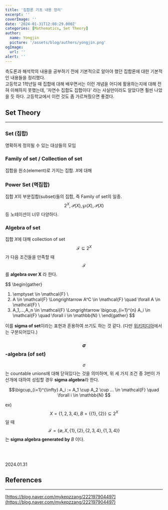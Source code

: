 ```yaml
---
title: '집합론 기초 내용 정리'
excerpt: ''
coverImage: ''
date: '2024-01-31T12:08:29.000Z'
categories: [Mathematics, Set Theory]
author:
  name: Yongjin
  picture: '/assets/blog/authors/yongjin.png'
ogImage:
  url: ''
alert: ''
---
```


측도론과 해석학의 내용을 공부하기 전에 기본적으로 알아야 했던 집합론에 대한 기본적인 내용들을 정리했다.  
고등학교 1학년일 때 집합에 대해 배우면서는 이런 개념을 어디에 활용하는지에 대해 전혀 이해하지 못했는데, '자연수 집합도 집합이다' 라는 사실만이라도 알았다면 훨씬 나았을 듯 하다. 고등학교에서 이런 것도 좀 가르쳐줬으면 좋겠다.

## Set Theory

---

### Set (집합)

명확하게 정의될 수 있는 대상들의 모임

### Family of set / Collection of set

집합을 원소(element)로 가지는 집합. $X$에 대해

### Power Set (멱집합)

집합 $X$의 부분집합(subset)들의 집합, 즉 Family of set의 일종.  
$$2^X, \mathcal{P}(X), \displaystyle \wp(X),  \mathscr{P}(X)$$ 등 노테이션이 너무 다양하다.

### Algebra of set

집합 $X$에 대해 collection of set $$\mathcal{F}\subseteq 2^X$$가 다음 조건들을 만족할 때 $$\mathcal{F}$$를 **algebra over X** 라 한다.

$$
\begin{gather}
1. \emptyset \in \mathcal{F} \\
2. A \in \mathcal{F} \Longrightarrow A^C \in \mathcal{F} \quad \forall A \in \mathcal{F} \\
3. A_1,...,A_n \in \mathcal{F} \Longrightarrow \bigcup_{i=1}^{n} A_i \in \mathcal{F} \quad \forall i \in \mathbb{N} \\
\end{gather}
$$

이를 **sigma of set**이라는 표현과 혼용하여 쓰기도 하는 것 같다. (다만 [위키피디아](https://en.wikipedia.org/wiki/Field_of_sets)에서는 구분되어있다.)

### $$\sigma$$-algebra (of set)

$$\sigma$$는 countable unions에 대해 닫혀있다는 것을 의미하며, 위 세 가지 조건 중 3번이 가산개에 대하여 성립할 경우 **sigma algebra**라 한다.

$$\bigcup_{i=1}^{\infty} A_i := A_1 \cup A_2 \cup ... \in \mathcal{F} \quad \forall i \in \mathbb{N} $$

ex) $$X=\{1,2,3,4\}, B=\{\{1\},\{2\}\}\subseteq 2^X $$일 때 $$ \mathcal{F} = \{\emptyset, X, \{1\}, \{2\}, \{2,3,4\}, \{1,3,4\}\}$$ 는 **sigma algebra generated by** $B$ 이다.

<br><br>

2024.01.31

## References

---

[https://blog.naver.com/mykepzzang/222197904497](https://blog.naver.com/mykepzzang/222197904497)

